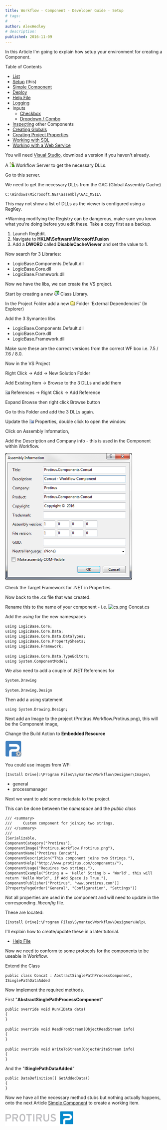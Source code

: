 ```yaml
---
title: Workflow - Component - Developer Guide - Setup
# tags:
#     - 
author: AlexHedley
# description: 
published: 2016-11-09
---
```


In this Article I'm going to explain how setup your environment for creating a Component.
  
Table of Contents
  
- [List](https://community.broadcom.com/symantecenterprise/viewdocument?DocumentKey=2f07f920-0cbd-4be4-83a8-c6180eee3092&amp;CommunityKey=04ead5e9-3643-4118-b853-afa5a58710c6&amp;tab=librarydocuments)
- [Setup](https://community.broadcom.com/symantecenterprise/viewdocument?DocumentKey=17aa2b9a-9092-40d0-afab-a6d8316de97d&amp;CommunityKey=04ead5e9-3643-4118-b853-afa5a58710c6&amp;tab=librarydocuments) (this)
- [Simple Component](https://community.broadcom.com/symantecenterprise/viewdocument?DocumentKey=86d55504-8f8e-41c7-9eff-ad882326a8f7&amp;CommunityKey=04ead5e9-3643-4118-b853-afa5a58710c6&amp;tab=librarydocuments)
- [Deploy](https://community.broadcom.com/symantecenterprise/viewdocument?DocumentKey=70a9fde5-0d87-4b9d-a3be-0907567ffc00&amp;CommunityKey=04ead5e9-3643-4118-b853-afa5a58710c6&amp;tab=librarydocuments)
- [Help File](https://community.broadcom.com/symantecenterprise/viewdocument?DocumentKey=80437c69-ccc3-47e6-a850-9cf3f301b340&amp;CommunityKey=04ead5e9-3643-4118-b853-afa5a58710c6&amp;tab=librarydocuments)
- [Logging](https://community.broadcom.com/symantecenterprise/viewdocument?DocumentKey=63b72a9a-53b8-4d4b-bce3-5f0732b134d5&amp;CommunityKey=04ead5e9-3643-4118-b853-afa5a58710c6&amp;tab=librarydocuments)
- Inputs
    - [Checkbox](https://community.broadcom.com/symantecenterprise/viewdocument?DocumentKey=74c56ef7-1119-40fe-9d5f-3c7a1d808d4c&amp;CommunityKey=04ead5e9-3643-4118-b853-afa5a58710c6&amp;tab=librarydocuments)
    - [Dropdown / Combo](https://community.broadcom.com/symantecenterprise/viewdocument?DocumentKey=267159ac-b8e7-45b4-abe4-f85d78e30783&amp;CommunityKey=04ead5e9-3643-4118-b853-afa5a58710c6&amp;tab=librarydocuments)
- [Inspecting](https://community.broadcom.com/symantecenterprise/viewdocument?DocumentKey=2c3b3a6f-01d7-4157-a143-ba30c9edc930&amp;CommunityKey=04ead5e9-3643-4118-b853-afa5a58710c6&amp;tab=librarydocuments) other Components
- [Creating Globals](https://community.broadcom.com/symantecenterprise/viewdocument?DocumentKey=cf54de06-be56-46ff-b937-148efa57eaec&amp;CommunityKey=04ead5e9-3643-4118-b853-afa5a58710c6&amp;tab=librarydocuments)
- [Creating Project Properties](https://community.broadcom.com/symantecenterprise/viewdocument?DocumentKey=4cfc07c5-404e-49b3-81b6-520d4ea43d5c&amp;CommunityKey=04ead5e9-3643-4118-b853-afa5a58710c6&amp;tab=librarydocuments)
- [Working with SQL](https://community.broadcom.com/symantecenterprise/viewdocument?DocumentKey=f3cf0097-06e7-42f3-a747-d0dff319c1e5&amp;CommunityKey=04ead5e9-3643-4118-b853-afa5a58710c6&amp;tab=librarydocuments)
- [Working with a Web Service](https://community.broadcom.com/symantecenterprise/viewdocument?DocumentKey=26368883-708b-4432-999b-7064f2f25794&amp;CommunityKey=04ead5e9-3643-4118-b853-afa5a58710c6&amp;tab=librarydocuments)

You will need [Visual Studio](https://www.visualstudio.com/), download a version if you haven't already.
  
A ![Workflow](images\Workflow.png) Workflow Server to get the necessary DLLs.
  
Go to this server.
  
We need to get the necessary DLLs from the GAC (Global Assembly Cache)

    C:\Windows\Microsoft.NET\assembly\GAC_MSIL\

This may not show a list of DLLs as the viewer is configured using a RegKey.
  
\*Warning modifying the Registry can be dangerous, make sure you know what you're doing before you edit these. Take a copy first as a backup.

1. Launch RegEdit.
2. Navigate to **HKLM\Software\Microsoft\Fusion**
3. Add a **DWORD** called **DisableCacheViewer** and set the value to **1**.

Now search for 3 Libraries:

- LogicBase.Components.Default.dll
- LogicBase.Core.dll
- LogicBase.Framework.dll

Now we have the libs, we can create the VS project.
  
Start by creating a new ![Project - Class Library](images\Project-ClassLibrary.png) Class Library.
  
In the Project Folder add a new ![Folder](images\Folder.png) Folder 'External Dependencies' (In Explorer)
  
Add the 3 Symantec libs

- LogicBase.Components.Default.dll
- LogicBase.Core.dll
- LogicBase.Framework.dll

Make sure these are the correct versions from the correct WF box i.e. 7.5 / 7.6 / 8.0.
  
Now in the VS Project
  
Right Click -&gt; Add -&gt; New Solution Folder
  
Add Existing Item -&gt; Browse to the 3 DLLs and add them
  
![References](images\References.png) References -&gt; Right Click -&gt; Add Reference
  
Expand Browse then right click Browse button
  
Go to this Folder and add the 3 DLLs again.
  
Update the ![Properties](images\Properties.png) Properties, double click to open the window.
  
Click on Assembly Information,
  
Add the Description and Company info - this is used in the Component within Workflow.
  
![Assembly_Information](images\Assembly_Information.png)
  
Check the Target Framework for .NET in Properties.

Now back to the .cs file that was created.
  
Rename this to the name of your component - i.e. ![cs.png](images\cs.png) Concat.cs
  
Add the *using* for the new namespaces

    using LogicBase.Core;
    using LogicBase.Core.Data;
    using LogicBase.Core.Data.DataTypes;
    using LogicBase.Core.PropertySheets;
    using LogicBase.Framework;
    
    using LogicBase.Core.Data.TypeEditors;
    using System.ComponentModel;

We also need to add a couple of .NET References for

    System.Drawing

    System.Drawing.Design

Then add a using statement

    using System.Drawing.Design;

Next add an Image to the project (Protirus.Workflow.Protirus.png), this will be the Component image,
  
Change the Build Action to **Embedded Resource**
  
![Protirus.Workflow.Protirus](images\Protirus.Workflow.Protirus.png)
  
You could use images from WF:

    [Install Drive]:\Program Files\Symantec\Workflow\Designer\Images\

- general
- processmanager

Next we want to add some metadata to the project.
  
This can be done between the *namespace* and the *public class*

    /// <summary>
    ///     Custom component for joining two strings.
    /// </summary>
    /// 
    [Serializable,
    ComponentCategory("Protirus"),
    ComponentImage("Protirus.Workflow.Protirus.png"),
    ComponentName("Protirus Concat"),
    ComponentDescription("This component joins two Strings."),
    ComponentHelp("http://www.protirus.com/components/"),
    ComponentUsage("Requires two strings."),
    ComponentExample("String a = 'Hello' String b = 'World', this will return 'Hello World', if Add Space is True."),
    ComponentPublisher("Protirus", "www.protirus.com")]
    [PropertyPageOrder("General", "Configuration", "Settings")]

Not all properties are used in the component and will need to update in the corresponding *.libconfig* file.
  
These are located:

    [Install Drive]:\Program Files\Symantec\Workflow\Designer\Help\

I'll explain how to create/update these in a later tutorial.

- [Help File](https://community.broadcom.com/symantecenterprise/viewdocument?DocumentKey=80437c69-ccc3-47e6-a850-9cf3f301b340&amp;CommunityKey=04ead5e9-3643-4118-b853-afa5a58710c6&amp;tab=librarydocuments)

Now we need to conform to some protocols for the components to be useable in Workflow.
  
Extend the Class

    public class Concat : AbstractSinglePathProcessComponent, ISinglePathDataAdded

Now implement the required methods.
  
First "**AbstractSinglePathProcessComponent**"

    public override void Run(IData data)
    {
    }
    
    public override void ReadFromStream(ObjectReadStream info)
    {
    }
    
    public override void WriteToStream(ObjectWriteStream info)
    {
    }

And the "**ISinglePathDataAdded**"

    public DataDefinition[] GetAddedData()
    {
    }

Now we have all the necessary method stubs but nothing actually happens, onto the next Article [Simple Component](https://community.broadcom.com/symantecenterprise/viewdocument?DocumentKey=86d55504-8f8e-41c7-9eff-ad882326a8f7&amp;CommunityKey=04ead5e9-3643-4118-b853-afa5a58710c6&amp;tab=librarydocuments) to create a working item.

[![Protirus](images\Protirus.png)](https://www.protirus.com/)

